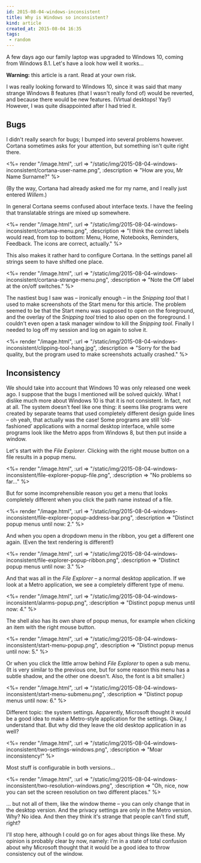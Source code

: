 ```yaml
---
id: 2015-08-04-windows-inconsistent
title: Why is Windows so inconsistent?
kind: article
created_at: 2015-08-04 16:35
tags:
 - random
---
```


A few days ago our family laptop was upgraded to Windows 10, coming from Windows 8.1. Let's have a look how well it works...

<!-- more -->

<div class="alert alert-warning"><b>Warning:</b> this article is a rant. Read at your own risk.</div>

I was really looking forward to Windows 10, since it was said that many strange Windows 8 features (that I wasn't really fond of) would be reverted, and because there would be new features. (Virtual desktops! Yay!) However, I was quite disappointed after I had tried it.

Bugs
----

I didn't really search for bugs; I bumped into several problems however. Cortana sometimes asks for your attention, but something isn't quite right there.

<%= render "/image.html", :url => "/static/img/2015-08-04-windows-inconsistent/cortana-user-name.png", :description => "How are you, Mr Name Surname?" %>

(By the way, Cortana had already asked me for my name, and I really just entered *Willem*.)

In general Cortana seems confused about interface texts. I have the feeling that translatable strings are mixed up somewhere.

<%= render "/image.html", :url => "/static/img/2015-08-04-windows-inconsistent/cortana-menu.png", :description => "I think the correct labels would read, from top to bottom: Menu, Home, Notebooks, Reminders, Feedback. The icons are correct, actually." %>

This also makes it rather hard to configure Cortana. In the settings panel all strings seem to have shifted one place.

<%= render "/image.html", :url => "/static/img/2015-08-04-windows-inconsistent/cortana-strange-menu.png", :description => "Note the Off label at the on/off switches." %>

The nastiest bug I saw was &ndash; ironically enough &ndash; in the *Snipping tool* that I used to make screenshots of the Start menu for this article. The problem seemed to be that the Start menu was supposed to open on the foreground, and the overlay of the *Snipping tool* tried to also open on the foreground. I couldn't even open a task manager window to kill the *Snipping tool*. Finally I needed to log off my session and log on again to solve it.

<%= render "/image.html", :url => "/static/img/2015-08-04-windows-inconsistent/clipping-tool-hang.jpg", :description => "Sorry for the bad quality, but the program used to make screenshots actually crashed." %>

Inconsistency
-------------

We should take into account that Windows 10 was only released one week ago. I suppose that the bugs I mentioned will be solved quickly. What I dislike much more about Windows 10 is that it is not consistent. In fact, not at all. The system doesn't feel like one thing: it seems like programs were created by separate teams that used completely different design guide lines &ndash; oh yeah, that actually was the case! Some programs are still &lsquo;old-fashioned&rsquo; applications with a normal desktop interface, while some programs look like the Metro apps from Windows 8, but then put inside a window.

Let's start with the *File Explorer*. Clicking with the right mouse button on a file results in a popup menu.

<%= render "/image.html", :url => "/static/img/2015-08-04-windows-inconsistent/file-explorer-popup-file.png", :description => "No problems so far..." %>

But for some incomprehensible reason you get a menu that looks completely different when you click the path name instead of a file.

<%= render "/image.html", :url => "/static/img/2015-08-04-windows-inconsistent/file-explorer-popup-address-bar.png", :description => "Distinct popup menus until now: 2." %>

And when you open a dropdown menu in the ribbon, you get a different one again. (Even the text rendering is different!)

<%= render "/image.html", :url => "/static/img/2015-08-04-windows-inconsistent/file-explorer-popup-ribbon.png", :description => "Distinct popup menus until now: 3." %>

And that was all in the *File Explorer* &ndash; a normal desktop application. If we look at a Metro application, we see a completely different type of menu.

<%= render "/image.html", :url => "/static/img/2015-08-04-windows-inconsistent/alarms-popup.png", :description => "Distinct popup menus until now: 4." %>

The shell also has its own share of popup menus, for example when clicking an item with the right mouse button.

<%= render "/image.html", :url => "/static/img/2015-08-04-windows-inconsistent/start-menu-popup.png", :description => "Distinct popup menus until now: 5." %>

Or when you click the little arrow behind *File Explorer* to open a sub menu. (It is very similar to the previous one, but for some reason this menu has a subtle shadow, and the other one doesn't. Also, the font is a bit smaller.)

<%= render "/image.html", :url => "/static/img/2015-08-04-windows-inconsistent/start-menu-submenu.png", :description => "Distinct popup menus until now: 6." %>

Different topic: the system settings. Apparently, Microsoft thought it would be a good idea to make a Metro-style application for the settings. Okay, I understand that. But why did they leave the old desktop application in as well?

<%= render "/image.html", :url => "/static/img/2015-08-04-windows-inconsistent/two-settings-windows.png", :description => "Moar inconsistency!" %>

Most stuff is configurable in both versions...

<%= render "/image.html", :url => "/static/img/2015-08-04-windows-inconsistent/two-resolution-windows.png", :description => "Oh, nice, now you can set the screen resolution on two different places." %>

... but not all of them, like the window theme &ndash; you can only change that in the desktop version. And the privacy settings are only in the Metro version. Why? No idea. And then they think it's strange that people can't find stuff, right?

I'll stop here, although I could go on for ages about things like these. My opinion is probably clear by now, namely: I'm in a state of total confusion about why Microsoft thought that it would be a good idea to throw consistency out of the window.
